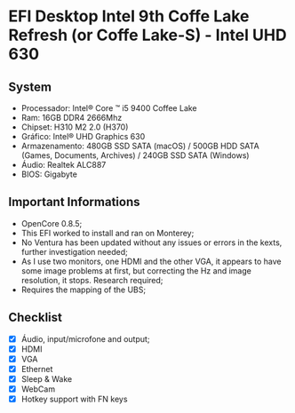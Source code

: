 # EFI Desktop Intel 9th Coffe Lake Refresh (or Coffe Lake-S) - Intel UHD 630

## System
- Processador: Intel® Core ™ i5 9400 Coffee Lake
- Ram: 16GB DDR4 2666Mhz
- Chipset: H310 M2 2.0 (H370)
- Gráfico: Intel® UHD Graphics 630
- Armazenamento: 480GB SSD SATA (macOS) / 500GB HDD SATA (Games, Documents, Archives) / 240GB SSD SATA (Windows)
- Áudio: Realtek ALC887
- BIOS: Gigabyte

## Important Informations
- OpenCore 0.8.5;
- This EFI worked to install and ran on Monterey;
- No Ventura has been updated without any issues or errors in the kexts, further investigation needed;
- As I use two monitors, one HDMI and the other VGA, it appears to have some image problems at first, but correcting the Hz and image resolution, it stops. Research required;
- Requires the mapping of the UBS;

##  Checklist
- [x] Áudio, input/microfone and output;
- [x] HDMI
- [x] VGA
- [x] Ethernet
- [x] Sleep & Wake
- [x] WebCam
- [x] Hotkey support with FN keys
